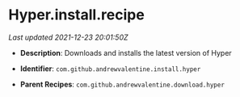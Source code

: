 # Hyper.install.recipe

_Last updated 2021-12-23 20:01:50Z_

- **Description**: Downloads and installs the latest version of Hyper

- **Identifier**: `com.github.andrewvalentine.install.hyper`

- **Parent Recipes**: `com.github.andrewvalentine.download.hyper`
